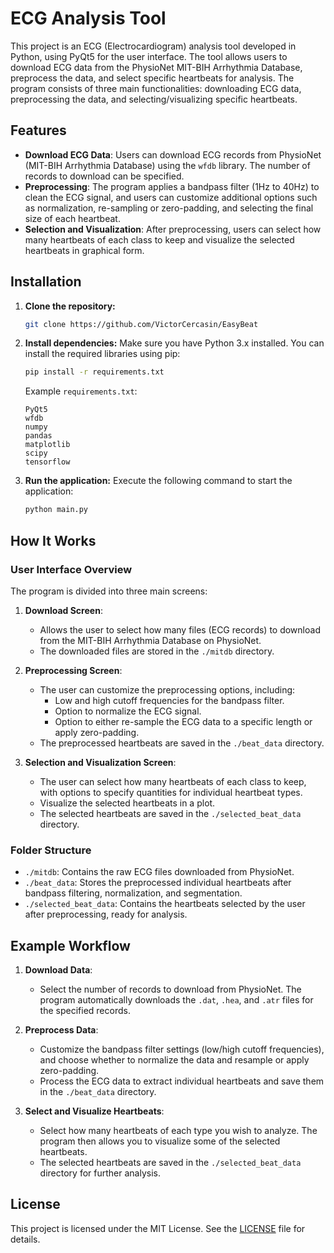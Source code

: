 # ECG Analysis Tool

This project is an ECG (Electrocardiogram) analysis tool developed in Python, using PyQt5 for the user interface. The tool allows users to download ECG data from the PhysioNet MIT-BIH Arrhythmia Database, preprocess the data, and select specific heartbeats for analysis. The program consists of three main functionalities: downloading ECG data, preprocessing the data, and selecting/visualizing specific heartbeats.

## Features
- **Download ECG Data**: Users can download ECG records from PhysioNet (MIT-BIH Arrhythmia Database) using the `wfdb` library. The number of records to download can be specified.
- **Preprocessing**: The program applies a bandpass filter (1Hz to 40Hz) to clean the ECG signal, and users can customize additional options such as normalization, re-sampling or zero-padding, and selecting the final size of each heartbeat.
- **Selection and Visualization**: After preprocessing, users can select how many heartbeats of each class to keep and visualize the selected heartbeats in graphical form.

## Installation

1. **Clone the repository:**
    ```bash
    git clone https://github.com/VictorCercasin/EasyBeat
    ```

2. **Install dependencies:**
    Make sure you have Python 3.x installed. You can install the required libraries using pip:
    ```bash
    pip install -r requirements.txt
    ```

    Example `requirements.txt`:
    ```
    PyQt5
    wfdb
    numpy
    pandas
    matplotlib
    scipy
    tensorflow
    ```

3. **Run the application:**
    Execute the following command to start the application:
    ```bash
    python main.py
    ```

## How It Works

### User Interface Overview
The program is divided into three main screens:

1. **Download Screen**:
   - Allows the user to select how many files (ECG records) to download from the MIT-BIH Arrhythmia Database on PhysioNet.
   - The downloaded files are stored in the `./mitdb` directory.

2. **Preprocessing Screen**:
   - The user can customize the preprocessing options, including:
     - Low and high cutoff frequencies for the bandpass filter.
     - Option to normalize the ECG signal.
     - Option to either re-sample the ECG data to a specific length or apply zero-padding.
   - The preprocessed heartbeats are saved in the `./beat_data` directory.

3. **Selection and Visualization Screen**:
   - The user can select how many heartbeats of each class to keep, with options to specify quantities for individual heartbeat types.
   - Visualize the selected heartbeats in a plot.
   - The selected heartbeats are saved in the `./selected_beat_data` directory.

### Folder Structure
- `./mitdb`: Contains the raw ECG files downloaded from PhysioNet.
- `./beat_data`: Stores the preprocessed individual heartbeats after bandpass filtering, normalization, and segmentation.
- `./selected_beat_data`: Contains the heartbeats selected by the user after preprocessing, ready for analysis.

## Example Workflow

1. **Download Data**:
   - Select the number of records to download from PhysioNet. The program automatically downloads the `.dat`, `.hea`, and `.atr` files for the specified records.

2. **Preprocess Data**:
   - Customize the bandpass filter settings (low/high cutoff frequencies), and choose whether to normalize the data and resample or apply zero-padding.
   - Process the ECG data to extract individual heartbeats and save them in the `./beat_data` directory.

3. **Select and Visualize Heartbeats**:
   - Select how many heartbeats of each type you wish to analyze. The program then allows you to visualize some of the selected heartbeats.
   - The selected heartbeats are saved in the `./selected_beat_data` directory for further analysis.



## License
This project is licensed under the MIT License. See the [LICENSE](LICENSE) file for details.

